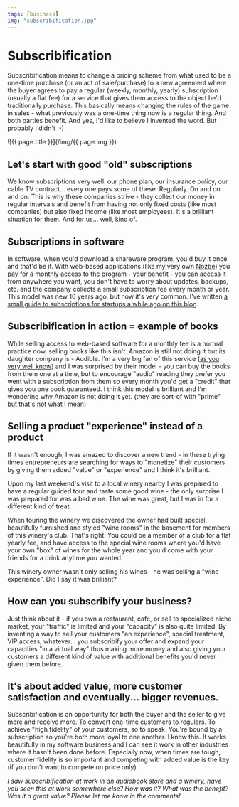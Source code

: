 ```yaml
---
tags: [business]
img: "subscribification.jpg"
---
```


# Subscribification


Subscribification means to change a pricing scheme from what used to be a one-time purchase (or an act of sale/purchase) to a new agreement where the buyer agrees to pay a regular (weekly, monthly, yearly) subscription (usually a flat fee) for a service that gives them access to the object he'd traditionally purchase. This basically means changing the rules of the game in sales - what previously was a one-time thing now is a regular thing. And both parties benefit. And yes, I'd like to believe I invented the word. But probably I didn't :-)

<!--More-->

![{{ page.title }}](/img/{{ page.img }})

## Let's start with good "old" subscriptions

We know subscriptions very well: our phone plan, our insurance policy, our cable TV contract... every one pays some of these. Regularly. On and on and on. This is why these companies strive - they collect our money in regular intervals and benefit from having not only fixed costs (like most companies) but also fixed income (like most employees). It's a brilliant situation for them. And for us... well, kind of.

## Subscriptions in software

In software, when you'd download a shareware program, you'd buy it once and that'd be it. With web-based applications (like my very own [Nozbe][n]) you pay for a monthly access to the program - your benefit - you can access it from anywhere you want, you don't have to worry about updates, backups, etc. and the company collects a small subscription fee every month or year. This model was new 10 years ago, but now it's very common. I've written [a small guide to subscriptions for startups a while ago on this blog](/5-tips-on-creating-subscription-plans-in-a-st).

## Subscribification in action = example of books

While selling access to web-based software for a monthly fee is a normal practice now, selling books like this isn't. Amazon is still not doing it but its daughter company is - Audible. I'm a very big fan of this service ([as you very well know](/books)) and I was surprised by their model - you can buy the books from them one at a time, but to encourage "audio" reading they prefer you went with a subscription from them so every month you'd get a "credit" that gives you one book guaranteed. I think this model is brilliant and I'm wondering why Amazon is not doing it yet. (they are sort-of with "prime" but that's not what I mean)

## Selling a product "experience" instead of a product

If it wasn't enough, I was amazed to discover a new trend - in these trying times entrepreneurs are searching for ways to "monetize" their customers by giving them added "value" or "experience" and I think it's brilliant.

Upon my last weekend's visit to a local winery nearby I was prepared to have a regular guided tour and taste some good wine - the only surprise I was prepared for was a bad wine. The wine was great, but I was in for a different kind of treat.

When touring the winery we discovered the owner had built special, beautifully furnished and styled "wine rooms" in the basement for members of this winery's club. That's right. You could be a member of a club for a flat yearly fee, and have access to the special wine rooms where you'd have your own "box" of wines for the whole year and you'd come with your friends for a drink anytime you wanted.

This winery owner wasn't only selling his wines - he was selling a "wine experience". Did I say it was brilliant?

## How can you subscribify your business?

Just think about it - if you own a restaurant, cafe, or sell to specialized niche market, your "traffic" is limited and your "capacity" is also quite limited. By inventing a way to sell your customers "an experience", special treatment, VIP access, whatever... you subscribify your offer and expand your capacities "in a virtual way" thus making more money and also giving your customers a different kind of value with additional benefits you'd never given them before.

## It's about added value, more customer satisfaction and eventually... bigger revenues.

Subscribification is an opportunity for both the buyer and the seller to give more and receive more. To convert one-time customers to regulars. To achieve "high fidelity" of your customers, so to speak. You're bound by a subscription so you're both more loyal to one another. I know this. It works beautifully in my software business and I can see it work in other industries where it hasn't been done before. Especially now, when times are tough, customer fidelity is so important and competing with added value is the key (if you don't want to compete on price only).

_I saw subscribification at work in an audiobook store and a winery, have you seen this at work somewhere else? How was it? What was the benefit? Was it a great value? Please let me know in the comments!_

  
  
  
 

  



[n]: https://michael.gratis/nozbe